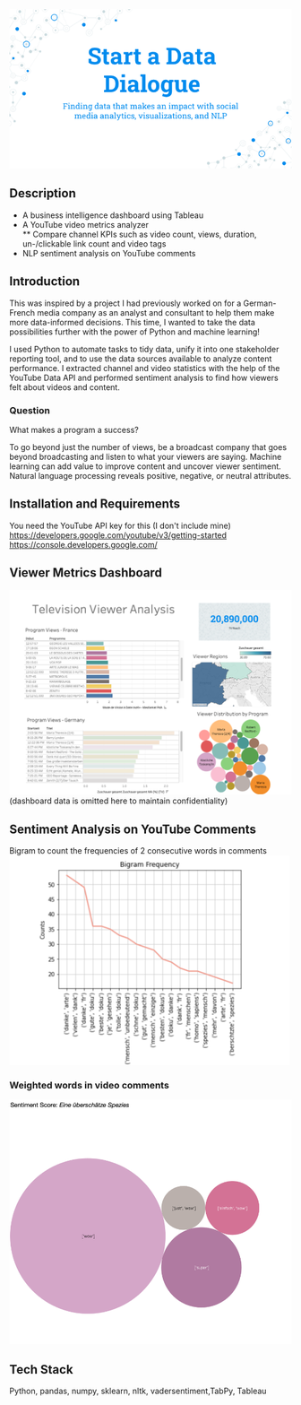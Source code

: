 <img src='visualizations/Title.png' width=700>

## Description
* A business intelligence dashboard using Tableau<br/> 
* A YouTube video metrics analyzer<br/>
** Compare channel KPIs such as video count, views, duration, un-/clickable link count and video tags<br/>
* NLP sentiment analysis on YouTube comments<br/> 

## Introduction
This was inspired by a project I had previously worked on for a German-French media company as an analyst and consultant to help them make more data-informed decisions. This time, I wanted to take the data possibilities further with the power of Python and machine learning!

I used Python to automate tasks to tidy data, unify it into one stakeholder reporting tool, and to use the data sources available to analyze content performance. I extracted channel and video statistics with the help of the YouTube Data API and performed sentiment analysis to find how viewers felt about videos and content.

### Question
What makes a program a success?

To go beyond just the number of views, be a broadcast company that goes beyond broadcasting and listen to what your viewers are saying. Machine learning can add value to improve content and uncover viewer sentiment. Natural language processing reveals positive, negative, or neutral attributes.

## Installation and Requirements
You need the YouTube API key for this (I don't include mine)<br/>
https://developers.google.com/youtube/v3/getting-started <br/>
https://console.developers.google.com/

## Viewer Metrics Dashboard
<img src='visualizations/TV_metrics.png' width=700>
(dashboard data is omitted here to maintain confidentiality)

## Sentiment Analysis on YouTube Comments
Bigram to count the frequencies of 2 consecutive words in comments
<img src='visualizations/Bigram_Frequency.png' width=500>

### Weighted words in video comments
<img src='visualizations/Sentiment_score.png' width=600>

## Tech Stack
Python, pandas, numpy, sklearn, nltk, vadersentiment,TabPy, Tableau 
